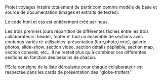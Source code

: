 Projet voyages
inspiré totalement de partir.com comme modéle de base et source de documentation (images et extraits de textes).

Le code html et css est entiérement créé par nous. 

Les trois premiers jours répartition de différentes tâches entre les trois collaborateurs: header, footer et tout un ensemble de sections avec contenus variés ré-utilisables: présentation (titre,photo,texte), galerie photos, slide-show, section video, section détails dépliable, section map, section conseils, etc...
Il ne restait plus qu'à combiner ces différentes sections en fonction des besoins de chacun.

PS: la consigne de la liste déroulante pour chaque collaborateur est respectée dans les cards de présentation des "globe-trotters"
